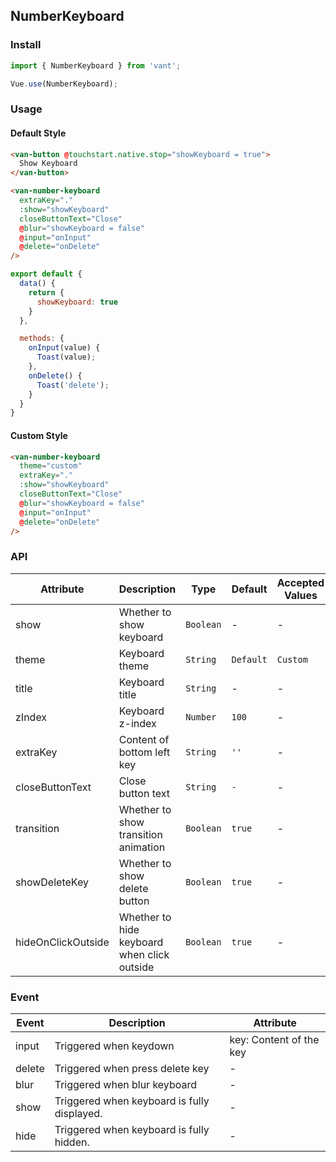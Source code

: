 ## NumberKeyboard

### Install
``` javascript
import { NumberKeyboard } from 'vant';

Vue.use(NumberKeyboard);
```

### Usage

#### Default Style

```html
<van-button @touchstart.native.stop="showKeyboard = true">
  Show Keyboard
</van-button>

<van-number-keyboard
  extraKey="."
  :show="showKeyboard"
  closeButtonText="Close"
  @blur="showKeyboard = false"
  @input="onInput"
  @delete="onDelete"
/>
```

```javascript
export default {
  data() {
    return {
      showKeyboard: true
    }
  },

  methods: {
    onInput(value) {
      Toast(value);
    },
    onDelete() {
      Toast('delete');
    }
  }
}
```

#### Custom Style

```html
<van-number-keyboard
  theme="custom"
  extraKey="."
  :show="showKeyboard"
  closeButtonText="Close"
  @blur="showKeyboard = false"
  @input="onInput"
  @delete="onDelete"
/>
```

### API

| Attribute | Description | Type | Default | Accepted Values |
|-----------|-----------|-----------|-------------|-------------|
| show | Whether to show keyboard | `Boolean` | - | - |
| theme | Keyboard theme | `String` | `Default` | `Custom` |
| title | Keyboard title | `String` | - | - |
| zIndex | Keyboard z-index | `Number` | `100` | - |
| extraKey | Content of bottom left key | `String` | `''` | - |
| closeButtonText | Close button text | `String` | `-` | - |
| transition | Whether to show transition animation | `Boolean` | `true` | - |
| showDeleteKey | Whether to show delete button | `Boolean` | `true` | - |
| hideOnClickOutside | Whether to hide keyboard when click outside | `Boolean` | `true` | - |

### Event

| Event | Description | Attribute |
|-----------|-----------|-----------|
| input | Triggered when keydown | key: Content of the key |
| delete | Triggered when press delete key | - |
| blur | Triggered when blur keyboard | - |
| show | Triggered when keyboard is fully displayed. | - |
| hide | Triggered when keyboard is fully hidden. | - |

